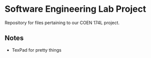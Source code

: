 # Software Engineering Lab Project
Repository for files pertaining to our COEN 174L project.

## Notes
- TexPad for pretty things
